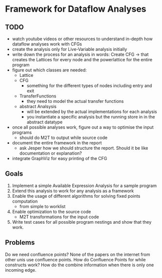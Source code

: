# Framework for Dataflow Analyses

## TODO
- watch youtube videos or other resources to understand in-depth how dataflow analyses work with CFGs
- create the analysis only for Live-Variable analysis initially
- write down the process for an analysis in words: Create CFG -> that creates the Lattices for every node and the powerlattice for the entire program
- figure out which classes are needed:
    - Lattice
    - CFG
        - something for the different types of nodes including entry and exit
    - TransferFunctions
        - they need to model the actual transfer functions
    - abstract Analsysis
        - will be extended by the actual implementations for each analysis
        - you instantiate a specific analysis but the running store in in the abstract datatype
- once all possible analyses work, figure out a way to optimise the input programs
    - should do M2T to output while source code
- document the entire framework in the report
    - ask Jesper how we should structure the report. Should it be like documentation or explanation?
- integrate GraphViz for easy printing of the CFG

## Goals
1. Implement a simple Available Expression Analysis for a sample program
2. Extend this analysis to work for any analysis as a framework
3. Enable the usage of different algorithms for solving fixed points computation
    - from simple to worklist
4. Enable optimization to the source code
    - M2T transformations for the input code
5. Write test cases for all possible program nestings and show that they work.
    
    
## Problems
Do we need confluence points? None of the papers on the internet from other unis use confluence points.
How do Confluence Points for while constructs work? How do the combine information when there is only one incoming edge.